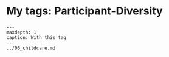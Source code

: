 # My tags: Participant-Diversity

```{toctree}
---
maxdepth: 1
caption: With this tag
---
../06_childcare.md
```
